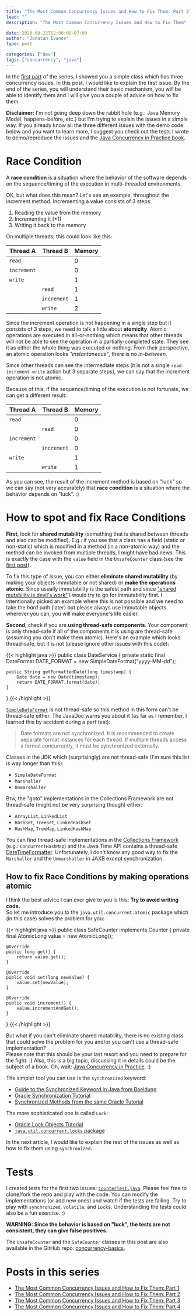 ```yaml
---
title: "The Most Common Concurrency Issues and How to Fix Them: Part 2"
lead: ""
description: "The Most Common Concurrency Issues and How to Fix Them"

date: 2020-08-22T12:00:00-07:00
author: "Jonatan Ivanov"
type: post

categories: ["dev"]
tags: ["concurrency", "java"]
---
```


In the [first part](/posts/the-most-common-concurrency-issues-and-how-to-fix-them-part-1) of the series, I showed you a simple class which has three concurrency issues. In this post, I would like to explain the first issue.
By the end of the series, you will understand their basic mechanism, you will be able to identify them and I will give you a couple of advice on how to fix them.

<!--more-->

**Disclaimer:** I'm not going deep down the rabbit hole (e.g.: Java Memory Model, happens-before, etc.) but I'm trying to explain the issues in a simple way. If you already know all the three different issues with the demo code below and you want to learn more, I suggest you check out the tests I wrote to demo/reproduce the issues and the [Java Concurrency in Practice book](https://jcip.net/).

# Race Condition

A **race condition** is a situation where the behavior of the software depends on the sequence/timing of the execution in multi-threaded environments.

OK, but what does this mean? Let's see an example, throughout the increment method. Incrementing a value consists of 3 steps:

1. Reading the value from the memory
2. Incrementing it (+1)
3. Writing it back to the memory

On multiple threads, this could look like this:

| Thread A    | Thread B    | Memory |
|-------------|-------------|--------|
| `read`      |             | 0      |
| `increment` |             | 0      |
| `write`     |             | 1      |
|             | `read`      | 1      |
|             | `increment` | 1      |
|             | `write`     | 2      |

Since the increment operation is not happening in a single step but it consists of 3 steps, we need to talk a little about **atomicity**. Atomic operations are executed in all-or-nothing which means that other threads will not be able to see the operation in a partially-completed state. They see it as either the whole thing was executed or nothing. From their perspective, an atomic operation looks *"instantaneous"*, there is no *in-between*.

Since other threads can see the intermediate steps (it is not a single `read-increment-write` action but 3 separate steps), we can say that the increment operation is not atomic.

Because of this, if the sequence/timing of the execution is not fortunate, we can get a different result:

| Thread A    | Thread B    | Memory |
|-------------|-------------|--------|
| `read`      |             | 0      |
|             | `read`      | 0      |
| `increment` |             | 0      |
|             | `increment` | 0      |
| `write`     |             | 1      |
|             | `write`     | 1      |

As you can see, the result of the increment method is based on "luck" so we can say (not very accurately) that **race condition** is a situation where the behavior depends on "luck". :)

# How to spot and fix Race Conditions

**First**, look for **shared mutability** (something that is shared between threads and also can be modified). E.g.: if you see that a class has a field (static or non-static) which is modified in a method (in a non-atomic way) and the method can be invoked from multiple threads, I might have bad news. This is exactly the case with the `value` field in the `UnsafeCounter` class (see the [first post](/posts/the-most-common-concurrency-issues-and-how-to-fix-them-part-1)).

To fix this type of issue, you can either **eliminate shared mutability** (by making your objects immutable or not shared) or **make the operations atomic**. Since usually immutability is the safest path and since ["shared mutability is devil's work"](http://blog.agiledeveloper.com/2015/11/the-power-and-practicality-of.html) I would try to go for immutability first. I intentionally picked an example where this is not possible and we need to take the *hard* path (later) but please always use immutable objects wherever you can, you will make everyone's life easier.

**Second**, check if you are **using thread-safe components**. Your component is only thread-safe if all of the components it is using are thread-safe (assuming you don't make them atomic). Here's an example which looks thread-safe, but it is not (please ignore other issues with this code):

{{< highlight java >}}
public class DateService {
    private static final DateFormat DATE_FORMAT = new SimpleDateFormat("yyyy-MM-dd");

    public String getFormattedDate(long timestamp) {
        Date date = new Date(timestamp);
        return DATE_FORMAT.format(date);
    }
}
{{< /highlight >}}

[`SimpleDateFormat`](https://docs.oracle.com/en/java/javase/11/docs/api/java.base/java/text/SimpleDateFormat.html) is not thread-safe so this method in this form can't be thread-safe either. The JavaDoc warns you about it (as far as I remember, I learned this by accident during a perf test):
>Date formats are not synchronized. It is recommended to create separate format instances for each thread. If multiple threads access a format concurrently, it must be synchronized externally.

Classes in the JDK which (surprisingly) are not thread-safe (I'm sure this list is way longer than this):

- `SimpleDateFormat`
- `Marshaller`
- `Unmarshaller`

Btw, the "goto" implementations in the Collections Framework are not thread-safe (might not be very surprising though) either:
  - `ArrayList`, `LinkedList`
  - `HashSet`, `TreeSet`, `LinkedHashSet`
  - `HashMap`, `TreeMap`, `LinkedHashMap`

You can find thread-safe implementations in the [Collections Framework](https://docs.oracle.com/en/java/javase/11/docs/api/java.base/java/util/doc-files/coll-reference.html) (e.g.: `ConcurrentHashMap`) and the Java Time API contains a thread-safe [DateTimeFormatter](https://docs.oracle.com/en/java/javase/11/docs/api/java.base/java/time/format/DateTimeFormatter.html). Unfortunately, I don't know any good way to fix the `Marshaller` and the `Unmarshaller` in JAXB except synchronization.

## How to fix Race Conditions by making operations atomic

I think the best advice I can ever give to you is this: **Try to avoid writing code.**  
So let me introduce you to the `java.util.concurrent.atomic` package which (in this case) solves the problem for you:

{{< highlight java >}}
public class SafeCounter implements Counter {
    private final AtomicLong value = new AtomicLong();

    @Override
    public long get() {
        return value.get();
    }

    @Override
    public void set(long newValue) {
        value.set(newValue);
    }

    @Override
    public void increment() {
        value.incrementAndGet();
    }
}
{{< /highlight >}}

But what if you can't eliminate shared mutability, there is no existing class that could solve the problem for you and/or you can't use a thread-safe implementation?  
Please note that this should be your last resort and you need to prepare for the fight. :) Also, this is a big topic, discussing it in details could be the subject of a book. Oh, wait: [Java Concurrency in Practice](https://jcip.net/). :)

The simpler tool you can use is the `synchronized` keyword:

- [Guide to the Synchronized Keyword in Java from Baeldung](https://www.baeldung.com/java-synchronized)
- [Oracle Synchronization Tutorial](https://docs.oracle.com/javase/tutorial/essential/concurrency/sync.html)
- [Synchronized Methods from the same Oracle Tutorial](https://docs.oracle.com/javase/tutorial/essential/concurrency/syncmeth.html)

The more sophisticated one is called `Lock`:

- [Oracle Lock Objects Tutorial](https://docs.oracle.com/javase/tutorial/essential/concurrency/newlocks.html)
- [`java.util.concurrent.locks` package](https://docs.oracle.com/en/java/javase/11/docs/api/java.base/java/util/concurrent/locks/package-summary.html)

In the next article, I would like to explain the rest of the issues as well as how to fix them using `synchronized`.

# Tests

I created tests for the first two issues: [`CounterTest.java`](https://github.com/jonatan-ivanov/concurrency-basics/blob/main/src/test/java/org/example/concurrent/CounterTest.java).
Please feel free to clone/fork the repo and play with the code. You can modify the implementations (or add new ones) and watch if the tests are failing. Try to play with `synchronized`, `volatile`, and `Lock`s.
Understanding the tests could also be a fun exercise. :)

**WARNING: Since the behavior is based on "luck", the tests are not consistent, they can give false positives.**

The `UnsafeCounter` and the `SafeCounter` classes in this post are also available in the GitHub repo: [concurrency-basics](https://github.com/jonatan-ivanov/concurrency-basics).

# Posts in this series

- [The Most Common Concurrency Issues and How to Fix Them: Part 1](/posts/the-most-common-concurrency-issues-and-how-to-fix-them-part-1)
- [The Most Common Concurrency Issues and How to Fix Them: Part 2](/posts/the-most-common-concurrency-issues-and-how-to-fix-them-part-2)
- [The Most Common Concurrency Issues and How to Fix Them: Part 3](/posts/the-most-common-concurrency-issues-and-how-to-fix-them-part-3)
- [The Most Common Concurrency Issues and How to Fix Them: Part 4](/posts/the-most-common-concurrency-issues-and-how-to-fix-them-part-4)
